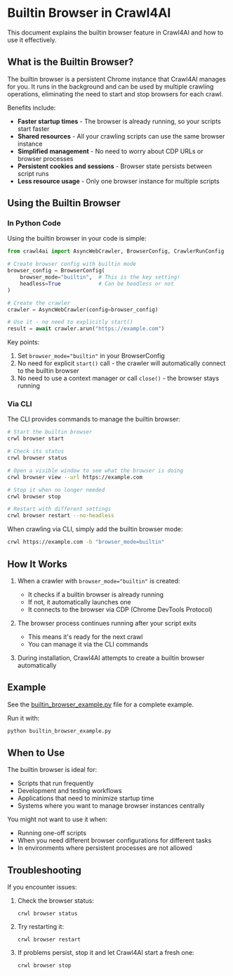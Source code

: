 # Builtin Browser in Crawl4AI

This document explains the builtin browser feature in Crawl4AI and how to use it effectively.

## What is the Builtin Browser?

The builtin browser is a persistent Chrome instance that Crawl4AI manages for you. It runs in the background and can be used by multiple crawling operations, eliminating the need to start and stop browsers for each crawl.

Benefits include:
- **Faster startup times** - The browser is already running, so your scripts start faster
- **Shared resources** - All your crawling scripts can use the same browser instance
- **Simplified management** - No need to worry about CDP URLs or browser processes
- **Persistent cookies and sessions** - Browser state persists between script runs
- **Less resource usage** - Only one browser instance for multiple scripts

## Using the Builtin Browser

### In Python Code

Using the builtin browser in your code is simple:

```python
from crawl4ai import AsyncWebCrawler, BrowserConfig, CrawlerRunConfig

# Create browser config with builtin mode
browser_config = BrowserConfig(
    browser_mode="builtin",  # This is the key setting!
    headless=True            # Can be headless or not
)

# Create the crawler
crawler = AsyncWebCrawler(config=browser_config)

# Use it - no need to explicitly start()
result = await crawler.arun("https://example.com")
```

Key points:
1. Set `browser_mode="builtin"` in your BrowserConfig
2. No need for explicit `start()` call - the crawler will automatically connect to the builtin browser
3. No need to use a context manager or call `close()` - the browser stays running

### Via CLI

The CLI provides commands to manage the builtin browser:

```bash
# Start the builtin browser
crwl browser start

# Check its status
crwl browser status

# Open a visible window to see what the browser is doing
crwl browser view --url https://example.com

# Stop it when no longer needed
crwl browser stop

# Restart with different settings
crwl browser restart --no-headless
```

When crawling via CLI, simply add the builtin browser mode:

```bash
crwl https://example.com -b "browser_mode=builtin"
```

## How It Works

1. When a crawler with `browser_mode="builtin"` is created:
   - It checks if a builtin browser is already running
   - If not, it automatically launches one
   - It connects to the browser via CDP (Chrome DevTools Protocol)

2. The browser process continues running after your script exits
   - This means it's ready for the next crawl
   - You can manage it via the CLI commands

3. During installation, Crawl4AI attempts to create a builtin browser automatically

## Example

See the [builtin_browser_example.py](builtin_browser_example.py) file for a complete example.

Run it with:

```bash
python builtin_browser_example.py
```

## When to Use

The builtin browser is ideal for:
- Scripts that run frequently
- Development and testing workflows
- Applications that need to minimize startup time
- Systems where you want to manage browser instances centrally

You might not want to use it when:
- Running one-off scripts
- When you need different browser configurations for different tasks
- In environments where persistent processes are not allowed

## Troubleshooting

If you encounter issues:

1. Check the browser status:
   ```
   crwl browser status
   ```

2. Try restarting it:
   ```
   crwl browser restart
   ```

3. If problems persist, stop it and let Crawl4AI start a fresh one:
   ```
   crwl browser stop
   ```